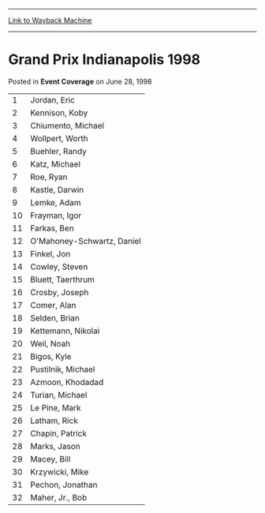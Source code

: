
---
[Link to Wayback Machine](https://web.archive.org/web/20160228034916/http://magic.wizards.com/en/events/coverage/gpind98)

[_metadata_:description]:- "1Jordan, Eric2Kennison, Koby3Chiumento, Michael4Wollpert, Worth5Buehler, Randy6Katz, Michael7Roe, Ryan8Kastle, Darwin9Lemke, Adam10Frayman, Igor11Farkas, Ben12O'Mahoney-Schwartz, Daniel"
[_metadata_:generator]:- "Drupal 7 (http://drupal.org)"
[_metadata_:node]:- "940076"
[_metadata_:publish_date]:- "1998-06-28"
[_metadata_:source]:- "div-main-content"
[_metadata_:title]:- "Grand Prix Indianapolis 1998"
[_metadata_:wayback_capture_timestamp]:- "2016-02-28 03:49:16"
[_metadata_:wayback_raw_url]:- "https://web.archive.org/web/20160228034916id_/http://magic.wizards.com/en/events/coverage/gpind98"
[_metadata_:wayback_url]:- "http://magic.wizards.com/en/events/coverage/gpind98"
---


Grand Prix Indianapolis 1998
============================



 Posted in **Event Coverage**
 on June 28, 1998 












|  |  |
| --- | --- |
| 1 | Jordan, Eric |
| 2 | Kennison, Koby |
| 3 | Chiumento, Michael |
| 4 | Wollpert, Worth |
| 5 | Buehler, Randy |
| 6 | Katz, Michael |
| 7 | Roe, Ryan |
| 8 | Kastle, Darwin |
| 9 | Lemke, Adam |
| 10 | Frayman, Igor |
| 11 | Farkas, Ben |
| 12 | O'Mahoney-Schwartz, Daniel |
| 13 | Finkel, Jon |
| 14 | Cowley, Steven |
| 15 | Bluett, Taerthrum |
| 16 | Crosby, Joseph |
| 17 | Comer, Alan |
| 18 | Selden, Brian |
| 19 | Kettemann, Nikolai |
| 20 | Weil, Noah |
| 21 | Bigos, Kyle |
| 22 | Pustilnik, Michael |
| 23 | Azmoon, Khodadad |
| 24 | Turian, Michael |
| 25 | Le Pine, Mark |
| 26 | Latham, Rick |
| 27 | Chapin, Patrick |
| 28 | Marks, Jason |
| 29 | Macey, Bill |
| 30 | Krzywicki, Mike |
| 31 | Pechon, Jonathan |
| 32 | Maher, Jr., Bob |








